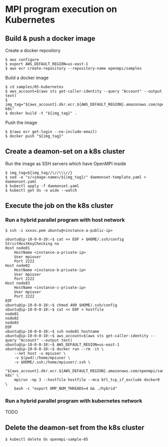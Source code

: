 # MPI program execution on Kubernetes

## Build & push a docker image

Create a docker repository

```
$ aws configure
$ export AWS_DEFAULT_REGION=us-east-1
$ aws ecr create-repository --repository-name openmpi/samples
```

Build a docker image

```
$ cd samples/05-kubernetes
$ aws_account=$(aws sts get-caller-identity --query "Account" --output text)
$ img_tag="${aws_account}.dkr.ecr.${AWS_DEFAULT_REGION}.amazonaws.com/openmpi/samples:04-k8s"
$ docker build -t "${img_tag}" .
```

Push the image

```
$ $(aws ecr get-login --no-include-email)
$ docker push "${img_tag}"
```

## Create a deamon-set on a k8s cluster

Run the image as SSH servers which have OpenMPI inside

```
$ img_tag=${img_tag//\//\\\//}
$ sed -e "s/<image-name>/${img_tag}/" daemonset-template.yaml > daemonset.yaml
$ kubectl apply -f daemonset.yaml
$ kubectl get ds -o wide --watch
```

## Execute the job on the k8s cluster

### Run a hybrid parallel program with host network

```
$ ssh -i xxxxx.pem ubuntu@<instance-a-public-ip>

ubuntu@ip-10-0-0-10:~$ cat << EOF > $HOME/.ssh/config
StrictHostKeyChecking no
Host node01
    HostName <instance-a-private-ip>
    User mpiuser
    Port 2222
Host node02
    HostName <instance-b-private-ip>
    User mpiuser
    Port 2222
Host node03
    HostName <instance-c-private-ip>
    User mpiuser
    Port 2222
EOF
ubuntu@ip-10-0-0-10:~$ chmod 400 $HOME/.ssh/config
ubuntu@ip-10-0-0-10:~$ cat << EOF > hostfile
node01
node02
node03
EOF
ubuntu@ip-10-0-0-10:~$ ssh node01 hostname
ubuntu@ip-10-0-0-10:~$ aws_account=$(aws sts get-caller-identity --query "Account" --output text)
ubuntu@ip-10-0-0-10:~$ AWS_DEFAULT_REGION=us-east-1
ubuntu@ip-10-0-0-10:~$ docker run --rm -it \
    --net host -u mpiuser \
    -v $(pwd):/home/mpiuser \
    -v $HOME/.ssh:/home/mpiuser/.ssh \
    "${aws_account}.dkr.ecr.${AWS_DEFAULT_REGION}.amazonaws.com/openmpi/samples:04-k8s" \
    mpirun -np 3 --hostfile hostfile --mca btl_tcp_if_exclude docker0 \
    bash -c "export OMP_NUM_THREADS=4 && ./hybrid"
```

### Run a hybrid parallel program with kubernetes network

TODO

## Delete the deamon-set from the k8s cluster

```
$ kubectl delete ds openmpi-sample-05
```
